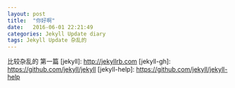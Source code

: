 ```yaml
---
layout: post
title:  "你好啊"
date:   2016-06-01 22:21:49
categories: Jekyll Update diary
tags: Jekyll Update 杂乱的
---
```

比较杂乱的 第一篇
[jekyll]:      http://jekyllrb.com
[jekyll-gh]:   https://github.com/jekyll/jekyll
[jekyll-help]: https://github.com/jekyll/jekyll-help
